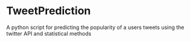 # TweetPrediction
A python script for predicting the popularity of a users tweets using the twitter API and statistical methods
